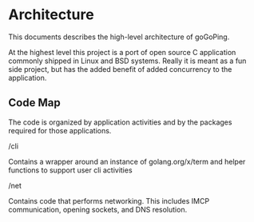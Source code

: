 # Architecture

This documents describes the high-level architecture of goGoPing.

At the highest level this project is a port of open source C application commonly shipped in Linux and BSD systems. Really it is meant as a fun side project, but has the added benefit of added concurrency to the application.

## Code Map

The code is organized by application activities and by the packages required for those applications.

/cli

Contains a wrapper around an instance of golang.org/x/term and helper functions to support user cli activities

/net

Contains code that performs networking. This includes IMCP communication, opening sockets, and DNS resolution.